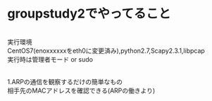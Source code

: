 # groupstudy2でやってること
<br>
実行環境<br>
CentOS7(enoxxxxxxをeth0に変更済み),python2.7,Scapy2.3.1,libpcap<br>
実行時は管理者モード or sudo<br><br>

1.ARPの通信を観察するだけの簡単なもの<br>
相手先のMACアドレスを確認できる(ARPの働きより)
